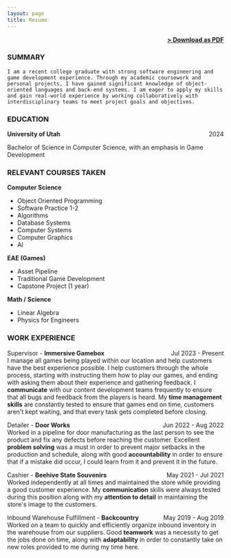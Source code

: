 ```yaml
---
layout: page
title: Resume
---
```


<span style="float: right; "><a href="{{ '/assets/DMS_Resume.pdf' | prepend: site.baseurl }}"><strong>> Download as PDF</strong></a> </span>
<br>

### SUMMARY
``` I am a recent college graduate with strong software engineering and game development experience. Through my academic coursework and personal projects, I have gained significant knowledge of object-oriented languages and back-end systems. I am eager to apply my skills and gain real-world experience by working collaboratively with interdisciplinary teams to meet project goals and objectives.  ```  

### EDUCATION

**University of Utah** <span style="float: right; ">2024</span> 

Bachelor of Science in Computer Science, with an emphasis in Game Development
 
### RELEVANT COURSES TAKEN

**Computer Science** 
- Object Oriented Programming
- Software Practice 1-2
- Algorithms
- Database Systems
- Computer Systems
- Computer Graphics
- AI

**EAE (Games)**
- Asset Pipeline
- Traditional Game Development
- Capstone Project (1 year)

**Math / Science**
- Linear Algebra
- Physics for Engineers

### WORK EXPERIENCE

Supervisor - **Immersive Gamebox** <span style="float: right; ">Jul 2023 - Present</span>  
I manage all games being played within our location and help customers have the best experience possible. I help customers through the whole process, starting with instructing them how to play our games, and ending with asking them about their experience and gathering feedback. I <b>communicate</b> with our content development teams frequently to ensure that all bugs and feedback from the players is heard. My <b>time management skills</b> are constantly tested to ensure that games end on time, customers aren't kept waiting, and that every task gets completed before closing.

Detailer - **Door Works** <span style="float: right; ">Jun 2022 - Aug 2022</span>  
Worked in a pipeline for door manufacturing as the last person to see the product and fix any defects before reaching the customer. Excellent <b>problem solving</b> was a must in order to prevent major setbacks in the production and schedule, along with good <b>accountability</b> in order to ensure that if a mistake did occur, I could learn from it and prevent it in the future.

Cashier - **Beehive State Souvenirs** <span style="float: right; ">May 2021 - Jul 2021</span>  
Worked independently at all times and maintained the store while providing a good customer experience. My <b>communication</b> skills were always tested during this position along with my <b>attention to detail</b> in maintaining the store's image to the customers.

Inbound Warehouse Fulfillment - **Backcountry** <span style="float: right; ">May 2019 - Aug 2019</span>  
Worked on a team to quickly and efficiently organize inbound inventory in the warehouse from our suppliers. Good <b>teamwork</b> was a necessity to get the jobs done on time, along with <b>adaptability</b> in order to constantly take on new roles provided to me during my time here.